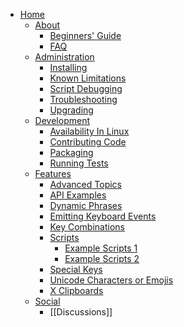 * [Home](https://github.com/autokey/autokey/wiki)
  * [About]()
    * [Beginners' Guide](https://github.com/autokey/autokey/wiki/Beginners-Guide)
    * [FAQ](https://github.com/autokey/autokey/wiki/FAQ)
  * [Administration]()
    * [Installing](https://github.com/autokey/autokey/wiki/Installing)
    * [Known Limitations](https://github.com/autokey/autokey/wiki/Known-limitations)
    * [Script Debugging](https://github.com/autokey/autokey/wiki/Script-Debugging)
    * [Troubleshooting](https://github.com/autokey/autokey/wiki/Troubleshooting)
    * [Upgrading](https://github.com/autokey/autokey/wiki/Upgrading-AutoKey)
  * [Development]()
    * [Availability In Linux](https://github.com/autokey/autokey/wiki/Current-Linux-distributions-shipping-AutoKey)
    * [Contributing Code](https://github.com/autokey/autokey/wiki/Contributing-code)
    * [Packaging](https://github.com/autokey/autokey/wiki/Packaging)
    * [Running Tests](https://github.com/autokey/autokey/wiki/Running-Unit-Tests)
  * [Features]()
    * [Advanced Topics](https://github.com/autokey/autokey/wiki/Advanced-Topics)
    * [API Examples](https://github.com/autokey/autokey/wiki/API-Examples)
    * [Dynamic Phrases](https://github.com/autokey/autokey/wiki/Dynamic-Phrases,-)
    * [Emitting Keyboard Events](https://github.com/autokey/autokey/wiki/EmittingUsing-Macros-as-placeholders-in-Phrases)
    * [Key Combinations](https://github.com/autokey/autokey/wiki/Key-Combinations-Keyboard-Events)
    * [Scripts]()
      * [Example Scripts 1](https://github.com/autokey/autokey/wiki/Scripts---contributed-1)
      * [Example Scripts 2](https://github.com/autokey/autokey/wiki/Scripts---samples)
    * [Special Keys](https://github.com/autokey/autokey/wiki/Special-Keys)
    * [Unicode Characters or Emojis](https://github.com/autokey/autokey/wiki/Adding-Unicode-Characters-or-Emojis-to-Your-Scripts-or-Phrases)
    * [X Clipboards](https://github.com/autokey/autokey/wiki/More-than-you-ever-wanted-to-know-about-X-clipboards)
  * [Social]()
    * [[Discussions]]
